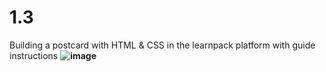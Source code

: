 # 1.3
Building a postcard with HTML & CSS in the learnpack platform with guide instructions
<b/>
![image](https://github.com/Navarroseb/1.3/assets/93394244/36f0cc96-18be-44b7-9ae4-e5ea091d0aac)

